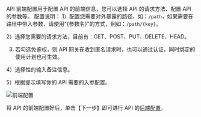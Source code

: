 API 前端配置用于配置 API 的前端信息，您可以选择 API 的请求方法、配置 API 的参数等。
配置说明：
1）配置您需要对外暴露的路径，如：`/path`，如果需要在路径中带入参数，请使用"{参数名}"的方式，例如：`/path/{key}`。

2）选择您需要的请求方法，目前有：GET、POST、PUT、DELETE、HEAD。

3) 若勾选免鉴权，则 API 网关在收到匿名请求时，也可以通过认证，同时绑定的使用计划也可生效。

4）选择性的输入备注信息。

5）根据提示填写你的 API 需要的入参配置。

![前端配置](https://mc.qcloudimg.com/static/img/6ed7547cf6003ccf61d7b61dbb5c0d8f/image.png)

将 API 的前端配置好后，单击【下一步】即可进行 API 的[后端配置](http://tce.fsphere.cn/document/product/628/11983)。